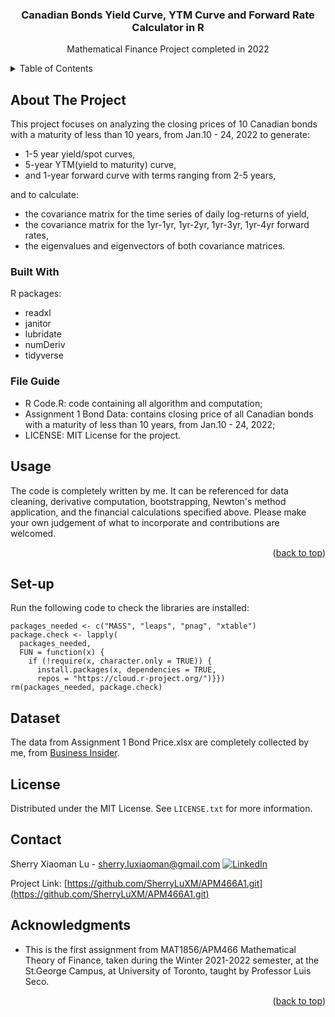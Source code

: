 <div id="top"></div>


<h3 align="center"> Canadian Bonds Yield Curve, YTM Curve and Forward Rate Calculator in R </h3>
  <p align="center">
  Mathematical Finance Project completed in 2022
  </p>
</div>


<!-- TABLE OF CONTENTS -->
<details>
  <summary>Table of Contents</summary>
  <ol>
    <li>
      <a href="#about-the-project">About The Project</a>
      <ul>
        <li><a href="#built-with">Built With</a></li>
      </ul>
    </li>
    <li><a href="#usage">Usage</a></li>
    <li><a href="#Set-up">Set-up</a></li>
    <li><a href="#Dataset">Dataset</a></li>
    <li><a href="#license">License</a></li>
    <li><a href="#contact">Contact</a></li>
    <li><a href="#acknowledgments">Acknowledgments</a></li>
  </ol>
</details>


## About The Project

This project focuses on analyzing the closing prices of 10 Canadian bonds with a maturity of less than 10 years, from Jan.10 - 24, 2022 to generate:
* 1-5 year yield/spot curves,
* 5-year YTM(yield to maturity) curve,
* and 1-year forward curve with terms ranging from 2-5 years,  

and to calculate:
* the covariance matrix for the time series of daily log-returns of yield,
* the covariance matrix for the 1yr-1yr, 1yr-2yr, 1yr-3yr, 1yr-4yr forward rates,
* the eigenvalues and eigenvectors of both covariance matrices.

### Built With
R packages:
* readxl
* janitor
* lubridate
* numDeriv
* tidyverse

### File Guide
* R Code.R: code containing all algorithm and computation;
* Assignment 1 Bond Data: contains closing price of all Canadian bonds with a maturity of less than 10 years, from Jan.10 - 24, 2022;
* LICENSE: MIT License for the project.

## Usage

The code is completely written by me. It can be referenced for data cleaning, derivative computation, bootstrapping, Newton's method application, and the financial calculations specified above. 
Please make your own judgement of what to incorporate and contributions are welcomed.

<p align="right">(<a href="#top">back to top</a>)</p>

## Set-up
Run the following code to check the libraries are installed: 

```
packages_needed <- c("MASS", "leaps", "pnag", "xtable")
package.check <- lapply(
  packages_needed,
  FUN = function(x) {
    if (!require(x, character.only = TRUE)) {
      install.packages(x, dependencies = TRUE, 
      repos = "https://cloud.r-project.org/")}})
rm(packages_needed, package.check)
```

## Dataset
The data from Assignment 1 Bond Price.xlsx are completely collected by me, from [Business Insider](https://markets.businessinsider.com/bonds/).

## License

Distributed under the MIT License. See `LICENSE.txt` for more information.

## Contact

Sherry Xiaoman Lu - sherry.luxiaoman@gmail.com
[![LinkedIn][linkedin-shield]][linkedin-url]

Project Link: [https://github.com/SherryLuXM/APM466A1.git](https://github.com/SherryLuXM/APM466A1.git)

## Acknowledgments

* This is the first assignment from MAT1856/APM466 Mathematical Theory of Finance, taken during the Winter 2021-2022 semester, at the St.George Campus, at University of Toronto, taught by Professor Luis
Seco.

<p align="right">(<a href="#top">back to top</a>)</p>


[linkedin-shield]: https://img.shields.io/badge/-LinkedIn-black.svg?style=for-the-badge&logo=linkedin&colorB=555
[linkedin-url]: https://www.linkedin.com/in/sherry-l-633854132/
